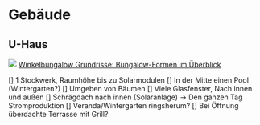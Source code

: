# Gebäude

## U-Haus

![](https://www.roetzerziegelhaus.de/blog/wp-content/uploads/2020/03/Winklbungalow_U_157-Grundriss-1024x856.jpg)
[Winkelbungalow Grundrisse: Bungalow-Formen im Überblick](https://www.roetzerziegelhaus.de/blog/winkelbungalow-grundrisse/)

[] 1 Stockwerk, Raumhöhe bis zu Solarmodulen
[] In der Mitte einen Pool (Wintergarten?)
[] Umgeben von Bäumen
[] Viele Glasfenster, Nach innen und außen
[] Schrägdach nach innen (Solaranlage) -> Den ganzen Tag Stromproduktion
[] Veranda/Wintergarten ringsherum?
[] Bei Öffnung überdachte Terrasse mit Grill?
